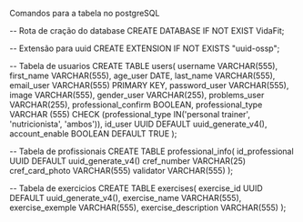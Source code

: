 Comandos para a tabela no postgreSQL

-- Rota de cração do database
CREATE DATABASE IF NOT EXIST VidaFit;

-- Extensão para uuid
CREATE EXTENSION IF NOT EXISTS "uuid-ossp";

-- Tabela de usuarios
CREATE TABLE users(
    username VARCHAR(555),
    first_name VARCHAR(555),
    age_user DATE,
    last_name VARCHAR(555),
    email_user VARCHAR(555) PRIMARY KEY,
    password_user VARCHAR(555),
    image VARCHAR(555),
    gender_user VARCHAR(255),
    problems_user VARCHAR(255),
    professional_confirm BOOLEAN,
    professional_type VARCHAR (555) CHECK (professional_type IN('personal trainer', 'nutricionista', 'ambos')),
    id_user UUID DEFAULT uuid_generate_v4(),
    account_enable BOOLEAN DEFAULT TRUE
);

-- Tabela de profissionais
CREATE TABLE professional_info(
    id_professional UUID DEFAULT uuid_generate_v4()
    cref_number VARCHAR(25)
    cref_card_photo VARCHAR(555)
    validator VARCHAR(555)
);

-- Tabela de exercicios
CREATE TABLE exercises(
	exercise_id UUID DEFAULT uuid_generate_v4(),
	exercise_name VARCHAR(555),
	exercise_exemple VARCHAR(555),
	exercise_description VARCHAR(555)
);